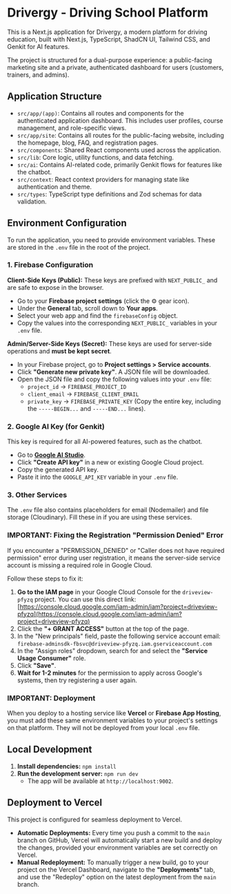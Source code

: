 # Drivergy - Driving School Platform

This is a Next.js application for Drivergy, a modern platform for driving education, built with Next.js, TypeScript, ShadCN UI, Tailwind CSS, and Genkit for AI features.

The project is structured for a dual-purpose experience: a public-facing marketing site and a private, authenticated dashboard for users (customers, trainers, and admins).

## Application Structure

- `src/app/(app)`: Contains all routes and components for the authenticated application dashboard. This includes user profiles, course management, and role-specific views.
- `src/app/site`: Contains all routes for the public-facing website, including the homepage, blog, FAQ, and registration pages.
- `src/components`: Shared React components used across the application.
- `src/lib`: Core logic, utility functions, and data fetching.
- `src/ai`: Contains AI-related code, primarily Genkit flows for features like the chatbot.
- `src/context`: React context providers for managing state like authentication and theme.
- `src/types`: TypeScript type definitions and Zod schemas for data validation.

## Environment Configuration

To run the application, you need to provide environment variables. These are stored in the `.env` file in the root of the project.

### 1. Firebase Configuration

**Client-Side Keys (Public):**
These keys are prefixed with `NEXT_PUBLIC_` and are safe to expose in the browser.
- Go to your **Firebase project settings** (click the ⚙️ gear icon).
- Under the **General** tab, scroll down to **Your apps**.
- Select your web app and find the `firebaseConfig` object.
- Copy the values into the corresponding `NEXT_PUBLIC_` variables in your `.env` file.

**Admin/Server-Side Keys (Secret):**
These keys are used for server-side operations and **must be kept secret**.
- In your Firebase project, go to **Project settings > Service accounts**.
- Click **"Generate new private key"**. A JSON file will be downloaded.
- Open the JSON file and copy the following values into your `.env` file:
    - `project_id` -> `FIREBASE_PROJECT_ID`
    - `client_email` -> `FIREBASE_CLIENT_EMAIL`
    - `private_key` -> `FIREBASE_PRIVATE_KEY` (Copy the entire key, including the `-----BEGIN...` and `-----END...` lines).

### 2. Google AI Key (for Genkit)

This key is required for all AI-powered features, such as the chatbot.
- Go to [**Google AI Studio**](https://aistudio.google.com/app/apikey).
- Click **"Create API key"** in a new or existing Google Cloud project.
- Copy the generated API key.
- Paste it into the `GOOGLE_API_KEY` variable in your `.env` file.

### 3. Other Services
The `.env` file also contains placeholders for email (Nodemailer) and file storage (Cloudinary). Fill these in if you are using these services.

### IMPORTANT: Fixing the Registration "Permission Denied" Error

If you encounter a "PERMISSION_DENIED" or "Caller does not have required permission" error during user registration, it means the server-side service account is missing a required role in Google Cloud.

Follow these steps to fix it:

1.  **Go to the IAM page** in your Google Cloud Console for the `driveview-pfyzq` project. You can use this direct link: [https://console.cloud.google.com/iam-admin/iam?project=driveview-pfyzq](https://console.cloud.google.com/iam-admin/iam?project=driveview-pfyzq)
2.  Click the **"+ GRANT ACCESS"** button at the top of the page.
3.  In the "New principals" field, paste the following service account email:
    `firebase-adminsdk-fbsvc@driveview-pfyzq.iam.gserviceaccount.com`
4.  In the "Assign roles" dropdown, search for and select the **"Service Usage Consumer"** role.
5.  Click **"Save"**.
6.  **Wait for 1-2 minutes** for the permission to apply across Google's systems, then try registering a user again.

### IMPORTANT: Deployment
When you deploy to a hosting service like **Vercel** or **Firebase App Hosting**, you must add these same environment variables to your project's settings on that platform. They will not be deployed from your local `.env` file.

## Local Development

1.  **Install dependencies:** `npm install`
2.  **Run the development server:** `npm run dev`
    - The app will be available at `http://localhost:9002`.

## Deployment to Vercel

This project is configured for seamless deployment to Vercel.

- **Automatic Deployments:** Every time you push a commit to the `main` branch on GitHub, Vercel will automatically start a new build and deploy the changes, provided your environment variables are set correctly on Vercel.
- **Manual Redeployment:** To manually trigger a new build, go to your project on the Vercel Dashboard, navigate to the **"Deployments"** tab, and use the "Redeploy" option on the latest deployment from the `main` branch.
